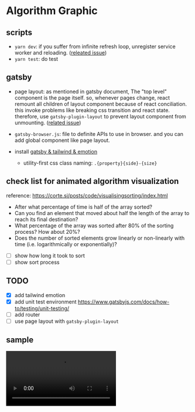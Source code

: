 # Algorithm Graphic

## scripts

- `yarn dev`: if you suffer from infinite refresh loop, unregister service worker and reloading. ([releated issue](https://github.com/gatsbyjs/gatsby/issues/10074))
- `yarn test`: do test

## gatsby

- page layout: as mentioned in gatsby document, The "top level" component is the page itself. so, whenever pages change, react remount all children of layout component because of react conciliation. this invoke problems like breaking css transition and react state. therefore, use `gatsby-plugin-layout` to prevent layout component from unmounting. ([related issue](https://www.gatsbyjs.com/docs/how-to/routing/layout-components/))

- `gatsby-browser.js`: file to definite APIs to use in browser. and you can add global component like page layout.

- install [gatsby & tailwind & emotion](https://github.com/ben-rogerson/twin.examples/tree/master/gatsby-emotion)
  - utility-first css class naming: `.{property}{side}-{size}`

## check list for animated algorithm visualization

reference: https://corte.si/posts/code/visualisingsorting/index.html

- After what percentage of time is half of the array sorted?
- Can you find an element that moved about half the length of the array to reach its final destination?
- What percentage of the array was sorted after 80% of the sorting process? How about 20%?
- Does the number of sorted elements grow linearly or non-linearly with time (i.e. logarithmically or exponentially)?

- [ ] show how long it took to sort
- [ ] show sort process

## TODO

- [x] add tailwind emotion
- [x] add unit test environment https://www.gatsbyjs.com/docs/how-to/testing/unit-testing/
- [ ] add router
- [ ] use page layout with `gatsby-plugin-layout`

## sample

![psick univ relationship graph](assets/psick-graph.mov)
